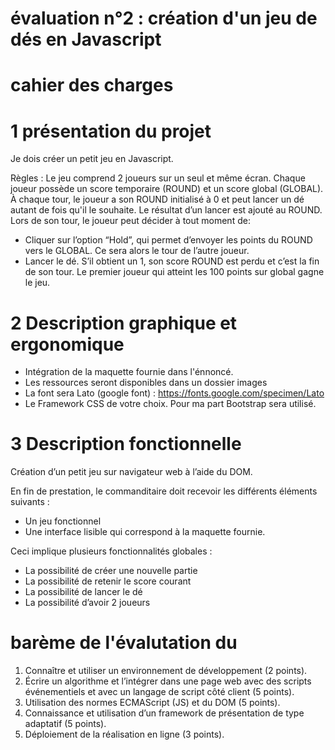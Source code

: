 # évaluation n°2 : création d'un jeu de dés en Javascript

# cahier des charges

# 1 présentation du projet

Je dois créer un petit jeu en Javascript. 

Règles :
Le jeu comprend 2 joueurs sur un seul et même écran. 
Chaque joueur possède un score temporaire (ROUND) et un score global (GLOBAL).
À chaque tour, le joueur a son ROUND initialisé à 0 et peut lancer un dé autant de fois qu'il le souhaite. Le 
résultat d’un lancer est ajouté au ROUND. 
Lors de son tour, le joueur peut décider à tout moment de:
- Cliquer sur l’option “Hold”, qui permet d’envoyer les points du ROUND vers le GLOBAL. Ce sera alors le
tour de l’autre joueur.
- Lancer le dé. S’il obtient un 1, son score ROUND est perdu et c’est la fin de son tour.
Le premier joueur qui atteint les 100 points sur global gagne le jeu.


# 2 Description graphique et ergonomique

- Intégration de la maquette fournie dans l'énnoncé. 
- Les ressources seront disponibles dans un dossier images
- La font sera Lato (google font) : https://fonts.google.com/specimen/Lato
- Le Framework CSS de votre choix. Pour ma part Bootstrap sera utilisé. 


# 3 Description fonctionnelle

Création d’un petit jeu sur navigateur web à l’aide du DOM.

En fin de prestation, le commanditaire doit recevoir les différents éléments suivants :
- Un jeu fonctionnel
- Une interface lisible qui correspond à la maquette fournie.

Ceci implique plusieurs fonctionnalités globales :

- La possibilité de créer une nouvelle partie
- La possibilité de retenir le score courant
- La possibilité de lancer le dé
- La possibilité d’avoir 2 joueurs

# barème de l'évalutation du

1. Connaître et utiliser un environnement de développement (2 points).
2. Écrire un algorithme et l’intégrer dans une page web avec des scripts événementiels et avec un langage
de script côté client (5 points).
3. Utilisation des normes ECMAScript (JS) et du DOM (5 points).
4. Connaissance et utilisation d’un framework de présentation de type adaptatif (5 points).
5. Déploiement de la réalisation en ligne (3 points).
